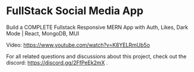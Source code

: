 # FullStack Social Media App

Build a COMPLETE Fullstack Responsive MERN App with Auth, Likes, Dark Mode | React, MongoDB, MUI

Video: https://www.youtube.com/watch?v=K8YELRmUb5o

For all related questions and discussions about this project, check out the discord: https://discord.gg/2FfPeEk2mX
.